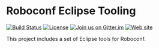 # Roboconf Eclipse Tooling
[![Build Status](http://travis-ci.org/roboconf/roboconf-eclipse.png?branch=master)](http://travis-ci.org/roboconf/roboconf-eclipse)
[![License](https://img.shields.io/hexpm/l/plug.svg)](http://www.apache.org/licenses/LICENSE-2.0)
[![Join us on Gitter.im](https://img.shields.io/badge/gitter-join%20chat-brightgreen.svg)](https://gitter.im/roboconf/roboconf)
[![Web site](https://img.shields.io/badge/website-roboconf.net-b23e4b.svg)](http://roboconf.net)

This project includes a set of Eclipse tools for Roboconf.
